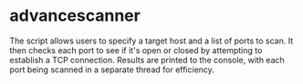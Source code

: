 # advancescanner
The script allows users to specify a target host and a list of ports to scan. It then checks each port to see if it's open or closed by attempting to establish a TCP connection. Results are printed to the console, with each port being scanned in a separate thread for efficiency.
